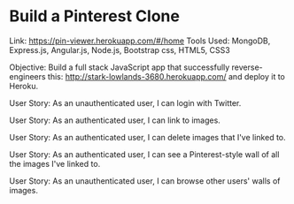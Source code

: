 # Build a Pinterest Clone

Link: https://pin-viewer.herokuapp.com/#/home
Tools Used: MongoDB, Express.js, Angular.js, Node.js, Bootstrap css, HTML5, CSS3

Objective: Build a full stack JavaScript app that successfully reverse-engineers this: http://stark-lowlands-3680.herokuapp.com/ and deploy it to Heroku.

User Story: As an unauthenticated user, I can login with Twitter.

User Story: As an authenticated user, I can link to images.

User Story: As an authenticated user, I can delete images that I've linked to.

User Story: As an authenticated user, I can see a Pinterest-style wall of all the images I've linked to.

User Story: As an unauthenticated user, I can browse other users' walls of images.
